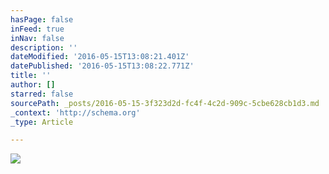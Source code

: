 ```yaml
---
hasPage: false
inFeed: true
inNav: false
description: ''
dateModified: '2016-05-15T13:08:21.401Z'
datePublished: '2016-05-15T13:08:22.771Z'
title: ''
author: []
starred: false
sourcePath: _posts/2016-05-15-3f323d2d-fc4f-4c2d-909c-5cbe628cb1d3.md
_context: 'http://schema.org'
_type: Article

---
```

![](https://the-grid-user-content.s3-us-west-2.amazonaws.com/ea666d11-48da-46b0-920a-fa72c2f09078.jpg)